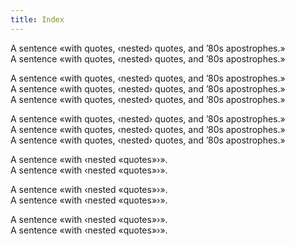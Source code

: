 ```yaml
---
title: Index
---
```


A sentence «with quotes, ‹nested› quotes, and ’80s apostrophes.»  
A sentence «with quotes, ‹nested› quotes, and ’80s apostrophes.»

A sentence «with quotes, ‹nested› quotes, and ’80s apostrophes.»  
A sentence «with quotes, ‹nested› quotes, and ’80s apostrophes.»  
A sentence «with quotes, ‹nested› quotes, and ’80s apostrophes.»

A sentence «with quotes, ‹nested› quotes, and ’80s apostrophes.»  
A sentence «with quotes, ‹nested› quotes, and ’80s apostrophes.»  
A sentence «with quotes, ‹nested› quotes, and ’80s apostrophes.»

A sentence «with ‹nested «quotes»›».  
A sentence «with ‹nested «quotes»›».

A sentence «with ‹nested «quotes»›».  
A sentence «with ‹nested «quotes»›».

A sentence «with ‹nested «quotes»›».  
A sentence «with ‹nested «quotes»›». 
